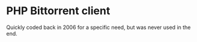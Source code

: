 # PHP Bittorrent client

Quickly coded back in 2006 for a specific need, but was never used in the end.
